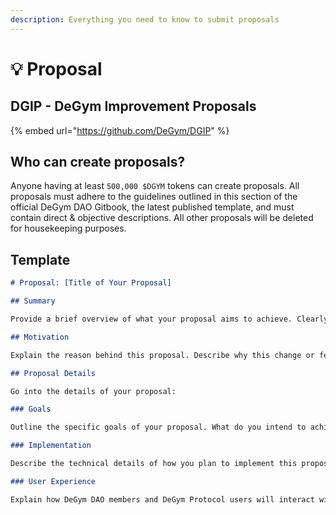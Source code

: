 ```yaml
---
description: Everything you need to know to submit proposals
---
```


# 💡 Proposal

## DGIP - DeGym Improvement Proposals <a href="#template" id="template"></a>

{% embed url="https://github.com/DeGym/DGIP" %}

## **Who can create proposals?** <a href="#template" id="template"></a>

Anyone having at least `500,000 $DGYM` tokens can create proposals. All proposals must adhere to the guidelines outlined in this section of the official DeGym DAO Gitbook, the latest published template, and must contain direct & objective descriptions. All other proposals will be deleted for housekeeping purposes.

## Template

```markdown
# Proposal: [Title of Your Proposal]

## Summary

Provide a brief overview of what your proposal aims to achieve. Clearly state the problem you are addressing or the feature you propose implementing.

## Motivation

Explain the reason behind this proposal. Describe why this change or feature is essential for the DeGym ecosystem. Highlight any potential benefits or improvements it would bring.

## Proposal Details

Go into the details of your proposal:

### Goals

Outline the specific goals of your proposal. What do you intend to achieve by implementing this change or feature?

### Implementation

Describe the technical details of how you plan to implement this proposal. Include any relevant code changes, architecture considerations, and dependencies. Provide a step-by-step explanation if applicable.

### User Experience

Explain how DeGym DAO members and DeGym Protocol users will interact with this proposal. How will it impact their experience? If it's a user-facing feature, consider providing visual mock implementation.
```
